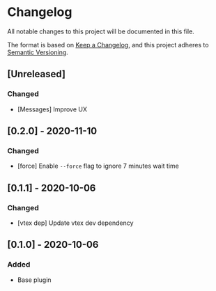 # Changelog
All notable changes to this project will be documented in this file.

The format is based on [Keep a Changelog](https://keepachangelog.com/en/1.0.0/),
and this project adheres to [Semantic Versioning](https://semver.org/spec/v2.0.0.html).

## [Unreleased]

### Changed
- [Messages] Improve UX

## [0.2.0] - 2020-11-10
### Changed
- [force] Enable `--force` flag to ignore 7 minutes wait time

## [0.1.1] - 2020-10-06
### Changed
- [vtex dep] Update vtex dev dependency

## [0.1.0] - 2020-10-06

### Added
- Base plugin

